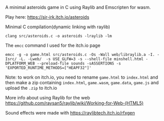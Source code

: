A minimal asteroids game in C using Raylib and Emscripten for wasm.

Play here: https://sir-irk.itch.io/asteroids

Minimal C compilation(dynamic linking with raylib)
```
clang src/asteroids.c -o asteroids -lraylib -lm
```

The `emcc` command I used for the itch.io page
```
emcc -g -o game.html src/asteroids.c -Os -Wall web/libraylib.a -I. -Isrc/ -L. -Lweb/  -s USE_GLFW=3 -s --shell-file minshell.html -DPLATFORM_WEB --preload-file sounds -sASSERTIONS -s 'EXPORTED_RUNTIME_METHODS=["HEAPF32"]'
```
Note: to work on itch.io, you need to rename `game.html` to `index.html` and then make a zip containing `index.html`, `game.wasm`, `game.data`, `game.js` and upload the `.zip` to itch.io

More info about using Raylib for the web https://github.com/raysan5/raylib/wiki/Working-for-Web-(HTML5)

Sound effects were made with https://raylibtech.itch.io/rfxgen
